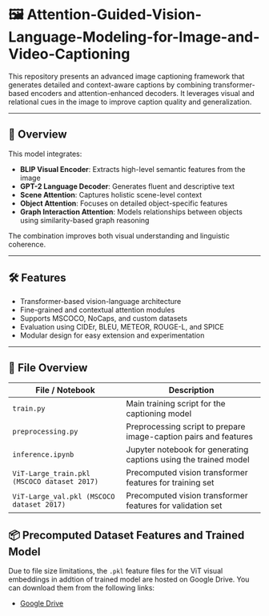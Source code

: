 # 🖼️ Attention-Guided-Vision-Language-Modeling-for-Image-and-Video-Captioning

This repository presents an advanced image captioning framework that generates detailed and context-aware captions by combining transformer-based encoders and attention-enhanced decoders. It leverages visual and relational cues in the image to improve caption quality and generalization.

---

## 📌 Overview

This model integrates:

- **BLIP Visual Encoder**: Extracts high-level semantic features from the image
- **GPT-2 Language Decoder**: Generates fluent and descriptive text
- **Scene Attention**: Captures holistic scene-level context
- **Object Attention**: Focuses on detailed object-specific features
- **Graph Interaction Attention**: Models relationships between objects using similarity-based graph reasoning

The combination improves both visual understanding and linguistic coherence.

---

## 🛠 Features

- Transformer-based vision-language architecture
- Fine-grained and contextual attention modules
- Supports MSCOCO, NoCaps, and custom datasets
- Evaluation using CIDEr, BLEU, METEOR, ROUGE-L, and SPICE
- Modular design for easy extension and experimentation

---
## 📁 File Overview

| File / Notebook            | Description |
|---------------------------|-------------|
| `train.py`                | Main training script for the captioning model |
| `preprocessing.py`        | Preprocessing script to prepare image-caption pairs and features |
| `inference.ipynb` | Jupyter notebook for generating captions using the trained model |
| `ViT-Large_train.pkl (MSCOCO dataset 2017)`     | Precomputed vision transformer features for training set |
| `ViT-Large_val.pkl (MSCOCO dataset 2017)`       | Precomputed vision transformer features for validation set |


## 📦 Precomputed Dataset Features and Trained Model

Due to file size limitations, the `.pkl` feature files for the ViT visual embeddings in addtion of trained model are hosted on Google Drive.
You can download them from the following links:

- [Google Drive](https://drive.google.com/drive/folders/15AoZ7bYJV3DRTzRMspMYJB-lOQDgv-FJ?usp=share_link)



